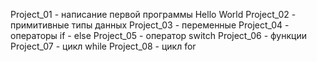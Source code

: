 Project_01 - написание первой программы Hello World
Project_02 - примитивные типы данных
Project_03 - переменные
Project_04 - операторы if - else
Project_05 - оператор switch
Project_06 - функции
Project_07 - цикл while
Project_08 - цикл for